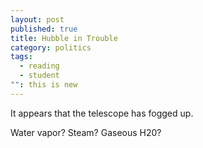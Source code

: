 ```yaml
---
layout: post
published: true
title: Hubble in Trouble
category: politics
tags: 
  - reading
  - student
"": this is new
---
```


It appears that the telescope has fogged up.

Water vapor? Steam? Gaseous H20?
